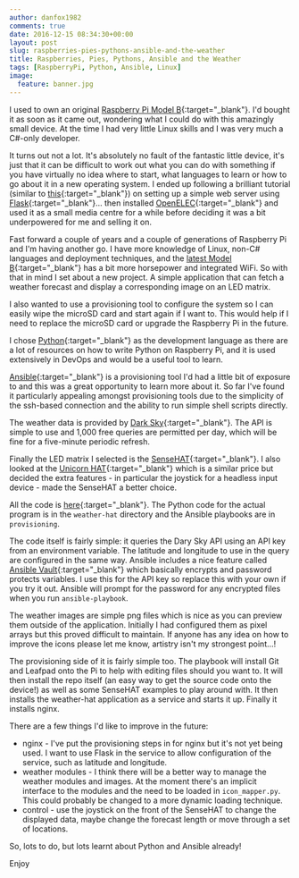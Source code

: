 ```yaml
---
author: danfox1982
comments: true
date: 2016-12-15 08:34:30+00:00
layout: post
slug: raspberries-pies-pythons-ansible-and-the-weather
title: Raspberries, Pies, Pythons, Ansible and the Weather
tags: [RaspberryPi, Python, Ansible, Linux]
image:
  feature: banner.jpg
---
```


I used to own an original [Raspberry Pi Model B](https://www.raspberrypi.org/products/model-b/){:target="_blank"}. I'd bought it as soon as it came out, wondering what I could do with this amazingly small device.  At the time I had very little Linux skills and I was very much a C#-only developer.

It turns out not a lot.  It's absolutely no fault of the fantastic little device, it's just that it can be difficult to work out what you can do with something if you have virtually no idea where to start, what languages to learn or how to go about it in a new operating system.  I ended up following a brilliant tutorial (similar to [this](https://www.raspberrypi.org/learning/python-web-server-with-flask/){:target="_blank"}) on setting up a simple web server using [Flask](http://flask.pocoo.org/){:target="_blank"}... then installed [OpenELEC](http://openelec.tv/){:target="_blank"} and used it as a small media centre for a while before deciding it was a bit underpowered for me and selling it on.

Fast forward a couple of years and a couple of generations of Raspberry Pi and I'm having another go.  I have more knowledge of Linux, non-C# languages and deployment techniques, and the [latest Model B](https://www.raspberrypi.org/products/raspberry-pi-3-model-b/){:target="_blank"} has a bit more horsepower and integrated WiFi.  So with that in mind I set about a new project.  A simple application that can fetch a weather forecast and display a corresponding image on an LED matrix.

I also wanted to use a provisioning tool to configure the system so I can easily wipe the microSD card and start again if I want to.  This would help if I need to replace the microSD card or upgrade the Raspberry Pi in the future.

I chose [Python](https://www.python.org/){:target="_blank"} as the development language as there are a lot of resources on how to write Python on Raspberry Pi, and it is used extensively in DevOps and would be a useful tool to learn.

[Ansible](https://www.ansible.com/){:target="_blank"} is a provisioning tool I'd had a little bit of exposure to and this was a great opportunity to learn more about it.  So far I've found it particularly appealing amongst provisioning tools due to the simplicity of the ssh-based connection and the ability to run simple shell scripts directly.

The weather data is provided by [Dark Sky](https://darksky.net/dev/){:target="_blank"}.  The API is simple to use and 1,000 free queries are permitted per day, which will be fine for a five-minute periodic refresh.

Finally the LED matrix I selected is the [SenseHAT](https://www.raspberrypi.org/products/sense-hat/){:target="_blank"}.  I also looked at the [Unicorn HAT](https://shop.pimoroni.com/products/unicorn-hat){:target="_blank"} which is a similar price but decided the extra features - in particular the joystick for a headless input device - made the SenseHAT a better choice.

All the code is [here](https://github.com/foxy1982/RaspberryPi){:target="_blank"}.  The Python code for the actual program is in the `weather-hat` directory and the Ansible playbooks are in `provisioning`.

The code itself is fairly simple: it queries the Dary Sky API using an API key from an environment variable. The latitude and longitude to use in the query are configured in the same way.  Ansible includes a nice feature called [Ansible Vault](http://docs.ansible.com/ansible/playbooks_vault.html){:target="_blank"} which basically encrypts and password protects variables.  I use this for the API key so replace this with your own if you try it out.  Ansible will prompt for the password for any encrypted files when you run `ansible-playbook`.

The weather images are simple png files which is nice as you can preview them outside of the application.  Initially I had configured them as pixel arrays but this proved difficult to maintain.  If anyone has any idea on how to improve the icons please let me know, artistry isn't my strongest point...!

The provisioning side of it is fairly simple too.  The playbook will install Git and Leafpad onto the Pi to help with editing files should you want to.  It will then install the repo itself (an easy way to get the source code onto the device!) as well as some SenseHAT examples to play around with.  It then installs the weather-hat application as a service and starts it up.  Finally it installs nginx.

There are a few things I'd like to improve in the future:
- nginx - I've put the provisioning steps in for nginx but it's not yet being used.  I want to use Flask in the service to allow configuration of the service, such as latitude and longitude.
- weather modules - I think there will be a better way to manage the weather modules and images.  At the moment there's an implicit interface to the modules and the need to be loaded in `icon_mapper.py`.  This could probably be changed to a more dynamic loading technique.
- control - use the joystick on the front of the SenseHAT to change the displayed data, maybe change the forecast length or move through a set of locations.

So, lots to do, but lots learnt about Python and Ansible already!

Enjoy
